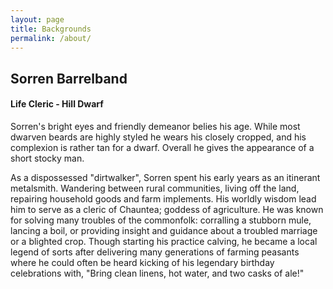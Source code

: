 ```yaml
---
layout: page
title: Backgrounds
permalink: /about/
---
```


## Sorren Barrelband
#### Life Cleric - Hill Dwarf

Sorren's bright eyes and friendly demeanor belies his age. While most dwarven beards are highly styled he wears his closely cropped, and his complexion is rather tan for a dwarf. Overall he gives the appearance of a short stocky man.
 
As a dispossessed "dirtwalker", Sorren spent his early years as an itinerant metalsmith. Wandering between rural communities, living off the land, repairing household goods and farm implements. His worldly wisdom lead him to serve as a cleric of Chauntea; goddess of agriculture. He was known for solving many troubles of the commonfolk: corralling a stubborn mule, lancing a boil, or providing insight and guidance about a troubled marriage or a blighted crop. Though starting his practice calving, he became a local legend of sorts after delivering many generations of farming peasants where he could often be heard kicking of his legendary birthday celebrations with, "Bring clean linens, hot water, and two casks of ale!"
